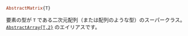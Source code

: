 ```julia
AbstractMatrix{T}
```

要素の型が `T` である二次元配列（または配列のような型）のスーパークラス。 [`AbstractArray{T,2}`](@ref) のエイリアスです。
